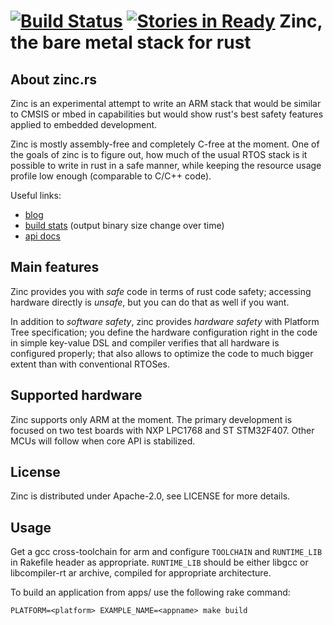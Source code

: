 [![Build Status](https://travis-ci.org/hackndev/zinc.svg)](https://travis-ci.org/hackndev/zinc) [![Stories in Ready](https://badge.waffle.io/hackndev/zinc.png?label=ready&title=Ready)](https://waffle.io/hackndev/zinc)
Zinc, the bare metal stack for rust
===================================

## About zinc.rs

Zinc is an experimental attempt to write an ARM stack that would be similar to CMSIS or mbed in capabilities but would show rust's best safety features applied to embedded development.

Zinc is mostly assembly-free and completely C-free at the moment. One of the goals of zinc is to figure out, how much of the usual RTOS stack is it possible to write in rust in a safe manner, while keeping the resource usage profile low enough (comparable to C/C++ code).

Useful links:

 * [blog](http://zinc.rs/blog)
 * [build stats](http://zinc.rs/stats) (output binary size change over time)
 * [api docs](http://zinc.rs/apidocs/zinc)

## Main features

Zinc provides you with *safe* code in terms of rust code safety; accessing hardware directly is *unsafe*, but you can do that as well if you want.

In addition to *software safety*, zinc provides *hardware safety* with Platform Tree specification; you define the hardware configuration right in the code in simple key-value DSL and compiler verifies that all hardware is configured properly; that also allows to optimize the code to much bigger extent than with conventional RTOSes.

## Supported hardware

Zinc supports only ARM at the moment. The primary development is focused on two test boards with NXP LPC1768 and ST STM32F407. Other MCUs will follow when core API is stabilized.

## License

Zinc is distributed under Apache-2.0, see LICENSE for more details.

## Usage

Get a gcc cross-toolchain for arm and configure `TOOLCHAIN` and `RUNTIME_LIB` in
Rakefile header as appropriate. `RUNTIME_LIB` should be either libgcc or
libcompiler-rt ar archive, compiled for appropriate architecture.

To build an application from apps/ use the following rake command:

```
PLATFORM=<platform> EXAMPLE_NAME=<appname> make build
```
